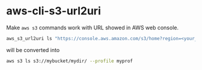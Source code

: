 # aws-cli-s3-url2uri

Make `aws s3` commands work with URL showed in AWS web console.  
```bash
aws_s3_url2uri ls "https://console.aws.amazon.com/s3/home?region=<your_region>#&bucket=mybucket&prefix=mydir/" --profile myprof
```
will be converted into  
```bash
aws s3 ls s3://mybucket/mydir/ --profile myprof
```
